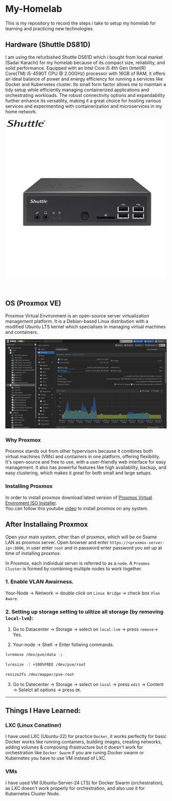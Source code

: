 # My-Homelab

  This is my repository to record the steps i take to setup my homelab for learning and practicing new technologies.

## Hardware (Shuttle DS81D)
  I am using the refurbished Shuttle DS81D which i bought from local market (Sadar Karachi) for my homelab because of its compact size, reliability, and solid performance. Equipped with an Intel Core i5 4th Gen (Intel(R) Core(TM) i5-4590T CPU @ 2.00GHz) processor with 16GB of RAM, it offers an ideal balance of power and energy efficiency for running a services like Docker and Kubernetes cluster. Its small form factor allows me to maintain a tidy setup while efficiently managing containerized applications and orchestrating workloads. The robust connectivity options and expandability further enhance its versatility, making it a great choice for hosting various services and experimenting with containerization and microservices in my home network.         
  <p align="center">
    <img src="00.jpg" alt="Hardware Node" />
  </p>
  
  <br>   

## OS (Proxmox VE)
  Proxmox Virtual Environment is an open-source server virtualization management platform. It is a Debian-based Linux distribution with a modified Ubuntu LTS kernel which specialises in managing virtual machines and containers.
  
  ![01](01.png)
  <br>
  ### Why Proxmox
  Proxmox stands out from other hypervisors because it combines both virtual machines (VMs) and containers in one platform, offering flexibility. It's open-source and free to use, with a user-friendly web interface for easy management. It also has powerful features like high availability, backup, and easy clustering, which makes it great for both small and large setups.     
  ### Installing Proxmox 
  In order to install proxmox download latest version of [Proxmox Virtual Enviroment ISO Installer](https://www.proxmox.com/en/downloads/proxmox-virtual-environment/iso).        
  You can follow this youtube [video](https://www.youtube.com/watch?v=u8E3-Zy9NvI&list=PLT98CRl2KxKHnlbYhtABg6cF50bYa8Ulo&index=3) to install proxmox on any system.    

## After Installaing Proxmox

  Open your main system, other than of proxmox, which will be on Ssame LAN as proxmox server. Open browser and enter `https://<proxmox-server-ip>:8006`, in user enter `root` and in password enter password you set up at time of installing proxmox.
  
  In Proxmox, each individual server is referred to as a `node`. A `Proxmox Cluster` is formed by combining multiple nodes to work together.
  
  ### 1. Enable VLAN Awairness.   
  
  Your-Node &rarr; Network &rarr; double click on `Linux Bridge` &rarr; check box `Vlan Aware`.     
    
  ### 2. Setting up storage setting to ulitize all storage (by removing `local-lvm`):
  1. Go to Datacenter &rarr; Storage &rarr; select on `local-lvm` &rarr; press `remove`&rarr; Yes.
  
  2. Your-node &rarr; Shell &rarr; Enter follwing commands.
  ```bash
  lvremove /dev/pve/data -y
  ```
       
  ```bash
  lvresize -l +100%FREE /dev/pve/root
  ```
       
  ```bash
  resize2fs /dev/mapper/pve-root
  ```
    
  3. Go to Datecenter &rarr; Storage &rarr; select on `local` &rarr; press `edit` &rarr; Content &rarr; Selelct all options &rarr; press `OK`.
                               
---

## Things I Have Learned:

  ### LXC (Linux Conatiner)
  I have used LXC (Ubuntu-22) for practice `Docker`, it works perfectly for basic Docker works like running containers, building images, creating networks, adding volumes & composing ifrastructure but it doesn't work for orchestration like `Docker Swarm` if you are runing Docker swarm or Kubernetes you have to use VM instead of LXC.

  ### VMs
  I have used VM (Ubuntu-Server-24 LTS) for Docker Swarm (orchestration), as LXC doesn't work properly for orchestration, and also use it for Kubernetes Cluster Node.
  
